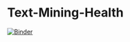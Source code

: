 # Text-Mining-Health

[![Binder](https://mybinder.org/badge_logo.svg)](https://mybinder.org/v2/git/https%3A%2F%2F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%40github.com%2FUKDataServiceOpen%2FText-Mining-Health.git/HEAD)
